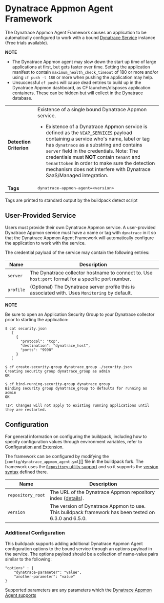 # Dynatrace Appmon Agent Framework
The Dynatrace Appmon Agent Framework causes an application to be automatically configured to work with a bound [Dynatrace Service][] instance (Free trials available).

**NOTE**  

* The Dynatrace Appmon agent may slow down the start up time of large applications at first, but gets faster over time. Setting the application manifest to contain `maximum_health_check_timeout` of 180 or more and/or using `cf push -t 180` or more when pushing the application may help.
* Unsuccessful `cf push`s will cause dead entries to build up in the Dynatrace Appmon dashboard, as CF launches/disposes application containers. These can be hidden but will collect in the Dynatrace database.

<table>
  <tr>
    <td><strong>Detection Criterion</strong></td><td>Existence of a single bound Dynatrace Appmon service.
      <ul>
        <li>Existence of a Dynatrace Appmon service is defined as the <a href="http://docs.cloudfoundry.org/devguide/deploy-apps/environment-variable.html#VCAP-SERVICES"><code>VCAP_SERVICES</code></a> payload containing a service who's name, label or tag has <code>dynatrace</code> as a substring and contains <code>server</code> field in the credentials. Note: The credentials must <b>NOT</b> contain <code>tenant</code> and <code>tenanttoken</code> in order to make sure the detection mechanism does not interfere with Dynatrace SaaS/Managed integration.</li>
      </ul>
    </td>
  </tr>
  <tr>
    <td><strong>Tags</strong></td>
    <td><tt>dynatrace-appmon-agent=&lt;version&gt;</tt></td>
  </tr>
</table>
Tags are printed to standard output by the buildpack detect script

## User-Provided Service
Users must provide their own Dynatrace Appmon service. A user-provided Dynatrace Appmon service must have a name or tag with `dynatrace` in it so that the Dynatrace Appmon Agent Framework will automatically configure the application to work with the service.

The credential payload of the service may contain the following entries:

| Name | Description
| ---- | -----------
| `server` | The Dynatrace collector hostname to connect to. Use `host:port` format for a specific port number.
| `profile` | (Optional) The Dynatrace server profile this is associated with. Uses `Monitoring` by default.

**NOTE**

Be sure to open an Application Security Group to your Dynatrace collector prior to starting the application:
```
$ cat security.json
   [
     {
       "protocol": "tcp",
       "destination": "dynatrace_host",
       "ports": "9998"
     }
   ]

$ cf create-security-group dynatrace_group ./security.json
Creating security group dynatrace_group as admin
OK

$ cf bind-running-security-group dynatrace_group
Binding security group dynatrace_group to defaults for running as admin
OK

TIP: Changes will not apply to existing running applications until they are restarted.
```

## Configuration
For general information on configuring the buildpack, including how to specify configuration values through environment variables, refer to [Configuration and Extension][].

The framework can be configured by modifying the [`config/dynatrace_appmon_agent.yml`][] file in the buildpack fork.  The framework uses the [`Repository` utility support][repositories] and so it supports the [version syntax][] defined there.

| Name | Description
| ---- | -----------
| `repository_root` | The URL of the Dynatrace Appmon repository index ([details][repositories]).
| `version` | The version of Dynatrace Appmon to use. This buildpack framework has been tested on 6.3.0 and 6.5.0.

### Additional Configuration
This buildpack supports adding additional Dynatrace Appmon Agent configuration options to the bound service through an options payload in the service. The options payload should be a collection of name-value pairs similar to the following:
```
"options" : {
    "dynatrace-parameter": "value",
    "another-parameter": "value"
}
```

Supported parameters are any parameters which the [Dynatrace Appmon Agent supports][]

[Configuration and Extension]: ./configuration.md
[`config/dynatraceappmonagent.yml`]: ../config/dynatraceappmonagent.yml
[Dynatrace Appmon Agent supports]: https://community.dynatrace.com/community/display/DOCDT62/Agent+Configuration
[Dynatrace Service]: https://www.dynatrace.com/
[repositories]: util-repositories.md
[version syntax]: util-repositories.md#version-syntax-and-ordering
